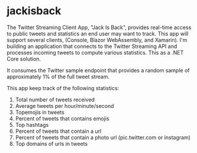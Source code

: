 # jackisback

The Twitter Streaming Client App, "Jack Is Back", provides real-time access to public tweets and statistics an end user may want to track. This app will support several clients, (Console, Blazor WebAssembly, and Xamarin). I'm building an application that connects to the Twitter Streaming API and processes incoming tweets to compute various statistics. This as a .NET Core solution.

It consumes the Twitter sample endpoint that provides a random sample of approximately 1% of the full tweet stream. 

This app keep track of the following statistics:

1. Total number of tweets received
2. Average tweets per hour/minute/second
3. Topemojis in tweets
4. Percent of tweets that contains emojis
5. Top hashtags
6. Percent of tweets that contain a url
7. Percent of tweets that contain a photo url (pic.twitter.com or instagram)
8. Top domains of urls in tweets
